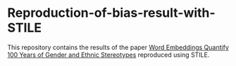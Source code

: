 # Reproduction-of-bias-result-with-STILE

This repository contains the results of the paper [Word Embeddings Quantify 100 Years of Gender and Ethnic
Stereotypes](https://www.pnas.org/doi/full/10.1073/pnas.1720347115) reproduced using STILE. 
